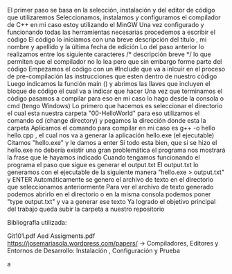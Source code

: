 El primer paso se basa en la selección, instalación y del editor de código que utilizaremos
Seleccionamos, instalamos y configuramos el compilador de C++ en mi caso estoy utilizando el MinGW
Una vez configurado y funcionando  todas las herramientas necesarias procedemos a escribir el código
El código lo iniciamos con una breve descripción  del título , mi nombre y apellido y la última fecha de edición
Lo del paso anterior lo realizamos  entre los siguiente caracteres /* descripción breve */ lo que permiten que el compilador no lo lea pero que sin embargo forme parte del código
Empezamos el código con un #Include que va a inlcuir en el proceso de pre-compilación las instrucciones que esten dentro de nuestro código
Luego indicamos la función main () y abrimos las llaves que incluyen el bloque de código el cual va a indicar que hacer
Una vez que terminamos el código pasamos a compilar para eso en mi caso lo hago desde la consola o cmd (tengo Windows)
Lo primero que hacemos es seleccionar el directorio el cual esta nuestra carpeta "00-HelloWorld" para eso utilizamos el comando cd (change directory) y pegamos la dirección donde esta la carpeta
Aplicamos el comando para compilar en mi caso es g++ -o hello hello.cpp , el cual nos va a generar la aplicación hello.exe (el ejecutable)
Citamos "hello.exe" y le damos a enter 
Si todo esta bien, que si se hizo el hello.exe no debería existir una gran problemática el programa nos mostrará la frase que le hayamos indicado
Cuando tengamos funcionando el programa el paso que sigue es generar el output.txt
El output.txt lo generamos con el ejecutable de la siguiente manera "hello.exe > output.txt" y ENTER
Automáticamente se genero el archivo de texto en el directorio que seleccionamos anteriormente 
Para ver el archivo de texto generado podemos abrirlo en el directorio o en la misma consola podemos poner "type output.txt" y va a generar ese texto
Ya logrado el objetivo principal del trabajo queda subir la carpeta a nuestro repositorio

Bibliografía utilizada:

Git101.pdf
Aed Assigments.pdf 
https://josemariasola.wordpress.com/papers/ -> Compiladores, Editores y Entornos de Desarrollo: Instalación , Configuración y Prueba


a
